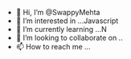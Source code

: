 - 👋 Hi, I’m @SwappyMehta
- 👀 I’m interested in ...Javascript
- 🌱 I’m currently learning ...N
- 💞️ I’m looking to collaborate on ..
- 📫 How to reach me ...

<!---
SwappyMehta/SwappyMehta is a ✨ special ✨ repository because its `README.md` (this file) appears on your GitHub profile.
You can click the Preview link to take a look at your changes.
--->
